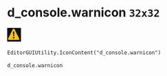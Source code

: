 # d_console.warnicon `32x32`
<img src="/img/d_console.warnicon.png" width=32 height=32>

``` CSharp
EditorGUIUtility.IconContent("d_console.warnicon")
```
```
d_console.warnicon
```
